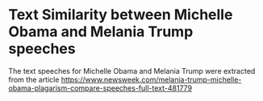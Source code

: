 # Text Similarity between Michelle Obama and Melania Trump speeches

The text speeches for Michelle Obama and Melania Trump were extracted from the article
https://www.newsweek.com/melania-trump-michelle-obama-plagarism-compare-speeches-full-text-481779 